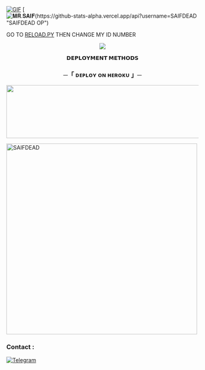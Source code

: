 

[![GIF](https://github.com/nakuldkdhacker0026/MUSIC1/blob/main/nakuldkdhacker0026.gif)](https://github.com/nakuldkdhacker0026)
   [![𝐌𝐑.𝐒𝐀𝐈𝐅(https://github-stats-alpha.vercel.app/api?username=SAIFDEAD "SAIFDEAD OP")](https://github-stats-alpha.vercel.app/api?username=nakuldkdhacker0026 "nakuldkdhacker0026")





GO TO [RELOAD.PY](https://github.com/nakuldkdhacker0026/DAXXMUSIC/blob/Master/DAXXMUSIC/plugins/tools/reload.py) THEN CHANGE MY ID NUMBER 

<p align="center">
  <img src="https://te.legra.ph/file/d52c48b6b12111d25a7a4.jpg">
</p>

<p align="center">
<b>𝗗𝗘𝗣𝗟𝗢𝗬𝗠𝗘𝗡𝗧 𝗠𝗘𝗧𝗛𝗢𝗗𝗦</b>
</p>

<h3 align="center">
    ─「 ᴅᴇᴩʟᴏʏ ᴏɴ ʜᴇʀᴏᴋᴜ 」─
</h3>

<p align="center"><a href="https://dashboard.heroku.com/new?template=https://github.com/SAIFDEAD/SAIFMUSIC"> <img src="https://img.shields.io/badge/Deploy%20On%20Heroku-green?style=for-the-badge&logo=heroku" width="520" height="138.45"/></a></p>

<p><img width="500" align="center" src="https://github-readme-stats.vercel.app/api/top-langs?username=SAIFDEAD&show_icons=true&locale=en&layout=compact" alt="SAIFDEAD" /></p>


### Contact :
<a href="https://t.me/SAIFHELPG"><img title="Telegram" src="https://img.shields.io/badge/Telegram-%23000000.svg?&style=for-the-badge&logo=telegram&logoColor=61DAFB"></a>
